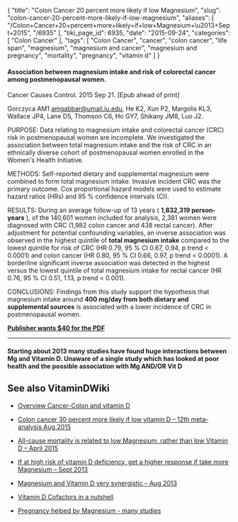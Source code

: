 {
    "title": "Colon Cancer 20 percent more likely if low Magnesium",
    "slug": "colon-cancer-20-percent-more-likely-if-low-magnesium",
    "aliases": [
        "/Colon+Cancer+20+percent+more+likely+if+low+Magnesium+\u2013+Sept+2015",
        "/6935"
    ],
    "tiki_page_id": 6935,
    "date": "2015-09-24",
    "categories": [
        "Colon Cancer"
    ],
    "tags": [
        "Colon Cancer",
        "cancer",
        "colon cancer",
        "life span",
        "magnesium",
        "magnesium and cancer",
        "magnesium and pregnancy",
        "mortality",
        "pregnancy",
        "vitamin d"
    ]
}


#### Association between magnesium intake and risk of colorectal cancer among postmenopausal women.

Cancer Causes Control. 2015 Sep 21. <span>[Epub ahead of print]</span>

Gorczyca AM1 amgabbar@umail.iu.edu, He K2, Xun P2, Margolis KL3, Wallace JP4, Lane D5, Thomson C6, Ho GY7, Shikany JM8, Luo J2.

PURPOSE: Data relating to magnesium intake and colorectal cancer (CRC) risk in postmenopausal women are incomplete. We investigated the association between total magnesium intake and the risk of CRC in an ethnically diverse cohort of postmenopausal women enrolled in the Women's Health Initiative.

METHODS: Self-reported dietary and supplemental magnesium were combined to form total magnesium intake. Invasive incident CRC was the primary outcome. Cox proportional hazard models were used to estimate hazard ratios (HRs) and 95 % confidence intervals (CI).

RESULTS: During an average follow-up of 13 years ( **1,832,319 person-years** ), of the 140,601 women included for analysis, 2,381 women were diagnosed with CRC (1,982 colon cancer and 438 rectal cancer). After adjustment for potential confounding variables, an inverse association was observed in the highest quintile of  **total magnesium intake**  compared to the lowest quintile for risk of CRC (HR 0.79, 95 % CI 0.67, 0.94, p trend < 0.0001) and colon cancer (HR 0.80, 95 % CI 0.66, 0.97, p trend < 0.0001). A borderline significant inverse association was detected in the highest versus the lowest quintile of total magnesium intake for rectal cancer (HR 0.76, 95 % CI 0.51, 1.13, p trend < 0.001).

CONCLUSIONS: Findings from this study support the hypothesis that magnesium intake around  **400 mg/day from both dietary and supplemental sources**  is associated with a lower incidence of CRC in postmenopausal women.

 **[Publisher wants $40 for the PDF](http://link.springer.com/article/10.1007/s10552-015-0669-2%20)** 

---

#### Starting about 2013 many studies have found huge interactions between Mg and Vitamin D. Unaware of a single study which has looked at poor health and the possible association with  Mg AND/OR Vit D

## See also VitaminDWiki

* [Overview Cancer-Colon and vitamin D](/posts/overview-cancer-colon-and-vitamin-d)

* [Colon cancer 30 percent more likely if low vitamin D – 12th meta-analysis Aug 2015](/posts/colon-cancer-30-percent-more-likely-if-low-vitamin-d-12th-meta-analysis)

* [All-cause mortality is related to low Magnesium, rather than low Vitamin D – April 2015](/posts/all-cause-mortality-is-related-to-low-magnesium-rather-than-low-vitamin-d)

* [If at high risk of vitamin D deficiency, get a higher response if take more Magnesium – Sept 2013](/posts/if-at-high-risk-of-vitamin-d-deficiency-get-a-higher-response-if-take-more-magnesium)

* [Magnesium and Vitamin D very synergistic – Aug 2013](/posts/magnesium-and-vitamin-d-very-synergistic)

* [Vitamin D Cofactors in a nutshell](/posts/vitamin-d-cofactors-in-a-nutshell)

* [Pregnancy helped by Magnesium - many studies](/posts/pregnancy-helped-by-magnesium-many-studies)